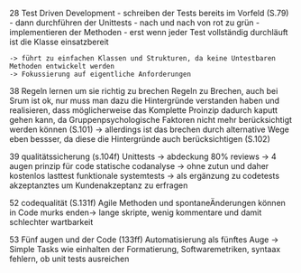 28  Test Driven Development
    - schreiben der Tests bereits im Vorfeld (S.79)
    - dann durchführen der Unittests
    - nach und nach von rot zu grün
    - implementieren der Methoden
    - erst wenn  jeder Test vollständig durchläuft ist die Klasse einsatzbereit

    -> führt zu einfachen Klassen und Strukturen, da keine Untestbaren Methoden entwickelt werden
    -> Fokussierung auf eigentliche Anforderungen

38 Regeln lernen um sie richtig zu brechen
    Regeln zu Brechen, auch bei Srum ist ok, nur muss man dazu die Hintergründe verstanden haben und realisieren, dass möglicherweise das Komplette Proinzip dadurch kaputt gehen kann, da Gruppenpsychologische Faktoren nicht mehr berücksichtigt werden können
      (S.101) -> allerdings ist das brechen durch alternative Wege eben bessser, da diese die Hintergründe auch berücksichtigen (S.102)

39 qualitätssicherung (s.104f)
        Unittests -> abdeckung 80%
        reviews -> 4 augen prinzip für code
        statische codanalyse -> ohne zutun und daher kostenlos
        lasttest
        funktionale systemtests -> als ergänzung zu codetests
        akzeptanztes um Kundenakzeptanz zu erfragen

52 codequalität (S.131f)
  Agile Methoden und spontaneÄnderungen können in Code murks enden-> lange skripte, wenig kommentare und damit schlechter wartbarkeit

53 Fünf augen und der Code (133ff)
  Automatisierung als fünftes Auge -> Simple Tasks wie einhalten der Formatierung, Softwaremetriken, syntaax fehlern, ob unit tests ausreichen
